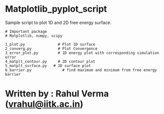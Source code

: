 # Matplotlib_pyplot_script

Sample script to plot 1D and 2D free energy surface.

```
# Important package
# Matplotlib, numpy, scipy

1_plot.py  		        # Plot 1D surface
2_converg.py  		    # Plot Convergence
3_error_plot.py  	    # 1D energy plot with corresponding simulation error
4_matplt_contour.py  	# 2D contour plot
5_matplt_surface.py	  # 2D surface plot
6_barrier.py		      # find maximum and minimum from free energy barrier
```
# Written by : Rahul Verma (vrahul@iitk.ac.in)
